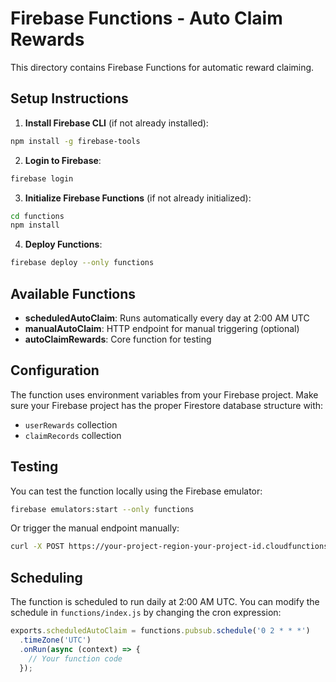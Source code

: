# Firebase Functions - Auto Claim Rewards

This directory contains Firebase Functions for automatic reward claiming.

## Setup Instructions

1. **Install Firebase CLI** (if not already installed):
```bash
npm install -g firebase-tools
```

2. **Login to Firebase**:
```bash
firebase login
```

3. **Initialize Firebase Functions** (if not already initialized):
```bash
cd functions
npm install
```

4. **Deploy Functions**:
```bash
firebase deploy --only functions
```

## Available Functions

- **scheduledAutoClaim**: Runs automatically every day at 2:00 AM UTC
- **manualAutoClaim**: HTTP endpoint for manual triggering (optional)
- **autoClaimRewards**: Core function for testing

## Configuration

The function uses environment variables from your Firebase project. Make sure your Firebase project has the proper Firestore database structure with:
- `userRewards` collection
- `claimRecords` collection

## Testing

You can test the function locally using the Firebase emulator:
```bash
firebase emulators:start --only functions
```

Or trigger the manual endpoint manually:
```bash
curl -X POST https://your-project-region-your-project-id.cloudfunctions.net/manualAutoClaim
```

## Scheduling

The function is scheduled to run daily at 2:00 AM UTC. You can modify the schedule in `functions/index.js` by changing the cron expression:

```javascript
exports.scheduledAutoClaim = functions.pubsub.schedule('0 2 * * *')
  .timeZone('UTC')
  .onRun(async (context) => {
    // Your function code
  });
